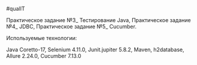 #qualIT

Практическое задание №3_ Тестирование Java, 
Практическое задание №4_ JDBC, 
Практическое задание №5_ Cucumber.

Используемые технологии:

Java Coretto-17, Selenium 4.11.0, Junit.jupiter 5.8.2, Maven, h2database, Allure 2.24.0, Cucumber 7.13.0

